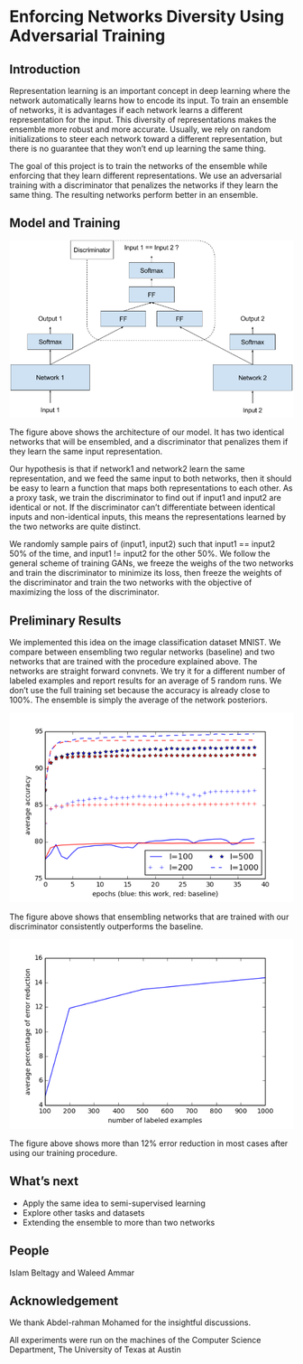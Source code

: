 # Enforcing Networks Diversity Using Adversarial Training

## Introduction

Representation learning is an important concept in deep learning where the network automatically learns how to encode its input. To train an ensemble of networks, it is advantages if each network learns a different representation for the input. This diversity of representations makes the ensemble more robust and more accurate. Usually, we rely on random initializations to steer each network toward a different representation, but there is no guarantee that they won’t end up learning the same thing.

The goal of this project is to train the networks of the ensemble while enforcing that they learn different representations. We use an adversarial training with a discriminator that penalizes the networks if they learn the same thing. The resulting networks perform better in an ensemble.

## Model and Training

![Network Architecture](fig/fig3.png)

The figure above shows the architecture of our model. It has two identical networks that will be ensembled, and a discriminator that penalizes them if they learn the same input representation.

Our hypothesis is that if network1 and network2 learn the same representation, and we feed the same input to both networks, then it should be easy to learn a function that maps both representations to each other. As a proxy task, we train the discriminator to find out if input1 and input2 are identical or not. If the discriminator can’t differentiate between identical inputs and non-identical inputs, this means the representations learned by the two networks are quite distinct. 

We randomly sample pairs of (input1, input2) such that input1 == input2 50% of the time, and input1 != input2 for the other 50%. We follow the general scheme of training GANs, we freeze the weighs of the two networks and train the discriminator to minimize its loss, then freeze the weights of the discriminator and train the two networks with the objective of maximizing the loss of the discriminator.

## Preliminary Results

We implemented this idea on the image classification dataset MNIST. We compare between ensembling two regular networks (baseline) and two networks that are trained with the procedure explained above. The networks are straight forward convnets. We try it for a different number of labeled examples and report results for an average of 5 random runs. We don’t use the full training set because the accuracy is already close to 100%. The ensemble is simply the average of the network posteriors. 

![Average accuracy each epoch for different number of labeled examples](fig/fig1.png)

The figure above shows that ensembling networks that are trained with our discriminator consistently outperforms the baseline.

![Average accuracy difference between this work and baseline](fig/fig2.png)

The figure above shows more than 12% error reduction in most cases after using our training procedure.

## What’s next

* Apply the same idea to semi-supervised learning
* Explore other tasks and datasets
* Extending the ensemble to more than two networks

## People

Islam Beltagy and Waleed Ammar

## Acknowledgement

We thank Abdel-rahman Mohamed for the insightful discussions. 

All experiments were run on the machines of the Computer Science Department, The University of Texas at Austin
